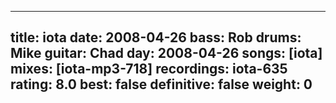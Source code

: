 
---
title: iota
date: 2008-04-26
bass:	Rob
drums:	Mike
guitar:	Chad
day: 2008-04-26
songs: [iota]
mixes: [iota-mp3-718]
recordings: iota-635
rating: 8.0
best: false
definitive: false
weight: 0
---

